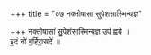 +++
title = "०७ नक्तोषासा सुपेशसास्मिन्यज्ञ"

+++
नक्तो॒षासा॑ सु॒पेश॑सा॒स्मिन्य॒ज्ञ उप॑ ह्वये ।  
इ॒दं नो॑ ब॒र्हिरा॒सदे॑ ॥